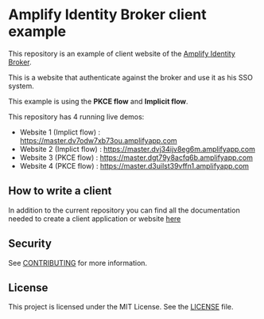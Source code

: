 # Amplify Identity Broker client example

This repository is an example of client website of the [Amplify Identity Broker](https://github.com/awslabs/aws-amplify-identity-broker).

This is a website that authenticate against the broker and use it as his SSO system.

This example is using the __PKCE flow__ and __Implicit flow__.

This repository has 4 running live demos:

* Website 1 (Implict flow) : https://master.dv7odw7xb73ou.amplifyapp.com 
* Website 2 (Implict flow) : https://master.dvj34ijv8eg6m.amplifyapp.com 
* Website 3 (PKCE flow) :  https://master.dgt79y8acfq6b.amplifyapp.com 
* Website 4 (PKCE flow) :  https://master.d3uilst39vffn1.amplifyapp.com 

## How to write a client

In addition to the current repository you can find all the documentation needed to create a client application or website [here](https://github.com/awslabs/aws-amplify-identity-broker/blob/master/Documentation/ClientDeveloperDocumentation.md)

## Security

See [CONTRIBUTING](CONTRIBUTING.md#security-issue-notifications) for more information.

## License

This project is licensed under the MIT License. See the [LICENSE](LICENSE) file.
